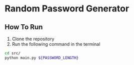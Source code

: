 # Random Password Generator

## How To Run

1. Clone the repository
2. Run the following command in the terminal

```bash
cd src/
python main.py ${PASSWORD_LENGTH}
```

